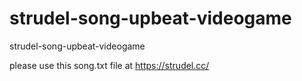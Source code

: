 # strudel-song-upbeat-videogame
strudel-song-upbeat-videogame

please use this song.txt file at https://strudel.cc/

